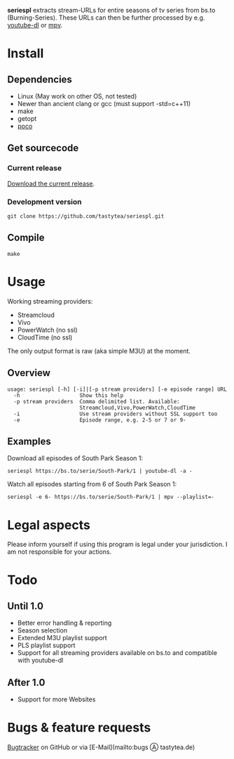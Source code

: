 **seriespl** extracts stream-URLs for entire seasons of tv series from bs.to (Burning-Series). These URLs can then be further processed by e.g. [youtube-dl](https://rg3.github.com/youtube-dl/) or [mpv](https://mpv.io/).

# Install
## Dependencies
 * Linux (May work on other OS, not tested)
 * Newer than ancient clang or gcc (must support -std=c++11)
 * make
 * getopt
 * [poco](http://pocoproject.org/)

## Get sourcecode
### Current release
[Download the current release](https://github.com/tastytea/seriespl/releases).

### Development version
    git clone https://github.com/tastytea/seriespl.git

## Compile
    make

# Usage
Working streaming providers:
 * Streamcloud
 * Vivo
 * PowerWatch (no ssl)
 * CloudTime (no ssl)

The only output format is raw (aka simple M3U) at the moment.

## Overview
    usage: seriespl [-h] [-i]|[-p stream providers] [-e episode range] URL
      -h                   Show this help
      -p stream providers  Comma delimited list. Available:
                           Streamcloud,Vivo,PowerWatch,CloudTime
      -i                   Use stream providers without SSL support too
      -e                   Episode range, e.g. 2-5 or 7 or 9-

## Examples
Download all episodes of South Park Season 1:

    seriespl https://bs.to/serie/South-Park/1 | youtube-dl -a -

Watch all episodes starting from 6 of South Park Season 1:

    seriespl -e 6- https://bs.to/serie/South-Park/1 | mpv --playlist=-

# Legal aspects
Please inform yourself if using this program is legal under your jurisdiction. I am not responsible for your actions.


# Todo
## Until 1.0
 * Better error handling & reporting
 * Season selection
 * Extended M3U playlist support
 * PLS playlist support
 * Support for all streaming providers available on bs.to and compatible with youtube-dl

## After 1.0
 * Support for more Websites

# Bugs & feature requests
[Bugtracker](https://github.com/tastytea/seriespl/issues) on GitHub or via [E-Mail](mailto:bugs Ⓐ tastytea.de)
